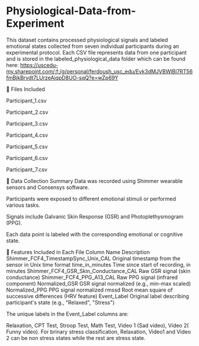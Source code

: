 # Physiological-Data-from-Experiment
This dataset contains processed physiological signals and labeled emotional states collected from seven individual participants during an experimental protocol. Each CSV file represents data from one participant and is stored in the labeled_physiological_data folder which can be found here:
https://uscedu-my.sharepoint.com/:f:/g/personal/ferdoush_usc_edu/Evk3dMJVBWlBl7RT56fmBjkBrvdt7LUrzeAjqpD8UO-sqQ?e=wZp69Y


📁 Files Included

Participant_1.csv

Participant_2.csv

Participant_3.csv

Participant_4.csv

Participant_5.csv

Participant_6.csv

Participant_7.csv


🔬 Data Collection Summary
Data was recorded using Shimmer wearable sensors and Consensys software.

Participants were exposed to different emotional stimuli or performed various tasks.

Signals include Galvanic Skin Response (GSR) and Photoplethysmogram (PPG).

Each data point is labeled with the corresponding emotional or cognitive state.

🧪 Features Included in Each File
Column Name	Description
Shimmer_FCF4_TimestampSync_Unix_CAL	Original timestamp from the sensor in Unix time format
time_in_minutes	Time since start of recording, in minutes
Shimmer_FCF4_GSR_Skin_Conductance_CAL	Raw GSR signal (skin conductance)
Shimmer_FCF4_PPG_A13_CAL	Raw PPG signal (infrared component)
Normalized_GSR	GSR signal normalized (e.g., min-max scaled)
Normalized_PPG	PPG signal normalized
rmssd	Root mean square of successive differences (HRV feature)
Event_Label	Original label describing participant's state (e.g., "Relaxed", "Stress")

The unique labels in the Event_Label columns are:

Relaxation, CPT Test, Stroop Test, Math Test, Video 1 (Sad video), Video 2( Funny video).
For brinary stress classification, Relaxation, Video1 and Video 2 can be non stress states while the rest are stress state.


